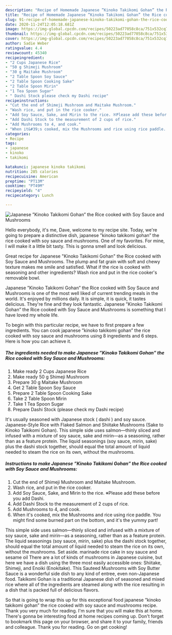 ```yaml
---
description: "Recipe of Homemade Japanese ”Kinoko Takikomi Gohan” the Rice cooked with Soy Sauce and Mushrooms"
title: "Recipe of Homemade Japanese ”Kinoko Takikomi Gohan” the Rice cooked with Soy Sauce and Mushrooms"
slug: 91-recipe-of-homemade-japanese-kinoko-takikomi-gohan-the-rice-cooked-with-soy-sauce-and-mushrooms
date: 2020-11-24T12:05:18.681Z
image: https://img-global.cpcdn.com/recipes/50223ad77058c8ca/751x532cq70/japanese-kinoko-takikomi-gohan-the-rice-cooked-with-soy-sauce-and-mushrooms-recipe-main-photo.jpg
thumbnail: https://img-global.cpcdn.com/recipes/50223ad77058c8ca/751x532cq70/japanese-kinoko-takikomi-gohan-the-rice-cooked-with-soy-sauce-and-mushrooms-recipe-main-photo.jpg
cover: https://img-global.cpcdn.com/recipes/50223ad77058c8ca/751x532cq70/japanese-kinoko-takikomi-gohan-the-rice-cooked-with-soy-sauce-and-mushrooms-recipe-main-photo.jpg
author: Sadie Weber
ratingvalue: 4.4
reviewcount: 45340
recipeingredient:
- "2 Cups Japanese Rice"
- "50 g Shimeji Mushroom"
- "30 g Maitake Mushroom"
- "2 Table Spoon Soy Sauce"
- "2 Table Spoon Cooking Sake"
- "2 Table Spoon Mirin"
- "1 Tea Spoon Sugar"
- " Dashi Stock please check my Dashi recipe"
recipeinstructions:
- "Cut the end of Shimeji Mushroom and Maitake Mushroom."
- "Wash rice, and put in the rice cooker."
- "Add Soy Sauce, Sake, and Mirin to the rice. ※Please add these before you add Dashi."
- "Add Dashi Stock to the measurement of 2 cups of rice."
- "Add Mushrooms to 4, and cook."
- "When it&#39;s cooked, mix the Mushrooms and rice using rice paddle. You might find some burned part on the bottom, and it&#39;s the yummy part!"
categories:
- Recipe
tags:
- japanese
- kinoko
- takikomi

katakunci: japanese kinoko takikomi 
nutrition: 285 calories
recipecuisine: American
preptime: "PT13M"
cooktime: "PT49M"
recipeyield: "4"
recipecategory: Lunch

---
```



![Japanese ”Kinoko Takikomi Gohan” the Rice cooked with Soy Sauce and Mushrooms](https://img-global.cpcdn.com/recipes/50223ad77058c8ca/751x532cq70/japanese-kinoko-takikomi-gohan-the-rice-cooked-with-soy-sauce-and-mushrooms-recipe-main-photo.jpg)

Hello everybody, it's me, Dave, welcome to my recipe site. Today, we're going to prepare a distinctive dish, japanese ”kinoko takikomi gohan” the rice cooked with soy sauce and mushrooms. One of my favorites. For mine, I will make it a little bit tasty. This is gonna smell and look delicious.

Great recipe for Japanese &#34;Kinoko Takikomi Gohan&#34; the Rice cooked with Soy Sauce and Mushrooms. The plump and fat grain with soft and chewy texture makes me smile and satisfied. What if the rice is cooked with seasoning and other ingredients? Wash rice and put in the rice cooker&#39;s removable bowl.

Japanese ”Kinoko Takikomi Gohan” the Rice cooked with Soy Sauce and Mushrooms is one of the most well liked of current trending meals in the world. It's enjoyed by millions daily. It is simple, it is quick, it tastes delicious. They're fine and they look fantastic. Japanese ”Kinoko Takikomi Gohan” the Rice cooked with Soy Sauce and Mushrooms is something that I have loved my whole life.


To begin with this particular recipe, we have to first prepare a few ingredients. You can cook japanese ”kinoko takikomi gohan” the rice cooked with soy sauce and mushrooms using 8 ingredients and 6 steps. Here is how you can achieve it.

<!--inarticleads1-->

##### The ingredients needed to make Japanese ”Kinoko Takikomi Gohan” the Rice cooked with Soy Sauce and Mushrooms:

1. Make ready 2 Cups Japanese Rice
1. Make ready 50 g Shimeji Mushroom
1. Prepare 30 g Maitake Mushroom
1. Get 2 Table Spoon Soy Sauce
1. Prepare 2 Table Spoon Cooking Sake
1. Take 2 Table Spoon Mirin
1. Take 1 Tea Spoon Sugar
1. Prepare  Dashi Stock (please check my Dashi recipe)


It&#39;s usually seasoned with Japanese stock ( dashi ) and soy sauce. Japanese-Style Rice with Flaked Salmon and Shiitake Mushrooms (Sake to Kinoko Takikomi Gohan). This simple side uses salmon—thinly sliced and infused with a mixture of soy sauce, sake and mirin—as a seasoning, rather than as a feature protein. The liquid seasonings (soy sauce, mirin, sake) plus the dashi stock together, should equal the total amount of liquid needed to steam the rice on its own, without the mushrooms. 

<!--inarticleads2-->

##### Instructions to make Japanese ”Kinoko Takikomi Gohan” the Rice cooked with Soy Sauce and Mushrooms:

1. Cut the end of Shimeji Mushroom and Maitake Mushroom.
1. Wash rice, and put in the rice cooker.
1. Add Soy Sauce, Sake, and Mirin to the rice. ※Please add these before you add Dashi.
1. Add Dashi Stock to the measurement of 2 cups of rice.
1. Add Mushrooms to 4, and cook.
1. When it&#39;s cooked, mix the Mushrooms and rice using rice paddle. You might find some burned part on the bottom, and it&#39;s the yummy part!


This simple side uses salmon—thinly sliced and infused with a mixture of soy sauce, sake and mirin—as a seasoning, rather than as a feature protein. The liquid seasonings (soy sauce, mirin, sake) plus the dashi stock together, should equal the total amount of liquid needed to steam the rice on its own, without the mushrooms. Set aside. marinade rice cake in soy sauce and sesame oil There are a lot of kinds of mushrooms in Japanese cuisine, but here we have a dish using the three most easily accessible ones: Shiitake, Shimeji, and Enoiki (Enokitake). This Sauteed Mushrooms with Soy Butter Sauce is a wonderful side dish to any kind of entree, even non-Japanese food. Takikomi Gohan is a traditional Japanese dish of seasoned and mixed rice where all of the ingredients are steamed along with the rice resulting in a dish that is packed full of delicious flavors. 

So that is going to wrap this up for this exceptional food japanese ”kinoko takikomi gohan” the rice cooked with soy sauce and mushrooms recipe. Thank you very much for reading. I'm sure that you will make this at home. There's gonna be interesting food at home recipes coming up. Don't forget to bookmark this page on your browser, and share it to your family, friends and colleague. Thank you for reading. Go on get cooking!
